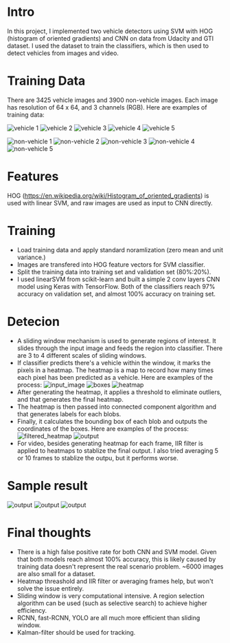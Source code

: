 # Intro
In this project, I implemented two vehicle detectors using SVM with HOG (histogram of oriented gradients) and CNN on data from Udacity and GTI dataset. I used the dataset to train the classifiers, which is then used to detect vehicles from images and video.

# Training Data
There are 3425 vehicle images and 3900 non-vehicle images. Each image has resolution of 64 x 64, and 3 channels (RGB). Here are examples of training data:

![vehicle 1](img/v1.png)
![vehicle 2](img/v2.png)
![vehicle 3](img/v3.png)
![vehicle 4](img/v4.png)
![vehicle 5](img/v5.png)

![non-vehicle 1](img/nonV1.png)
![non-vehicle 2](img/nonV2.png)
![non-vehicle 3](img/nonV3.png)
![non-vehicle 4](img/nonV4.png)
![non-vehicle 5](img/nonV5.png)

# Features
HOG (https://en.wikipedia.org/wiki/Histogram_of_oriented_gradients) is used with linear SVM, and raw images are used as input to CNN directly.

# Training
- Load training data and apply standard noramlization (zero mean and unit variance.) 
- Images are transfered into HOG feature vectors for SVM classifier.
- Split the training data into training set and validation set (80%:20%).
- I used linearSVM from scikit-learn and built a simple 2 conv layers CNN model using Keras with TensorFlow. Both of the classifiers reach 97% accuracy on validation set, and almost 100% accuracy on training set.

# Detecion
* A sliding window mechanism is used to generate regions of interest. It slides through the input image and feeds the region into classifier. There are 3 to 4 different scales of sliding windows.
* If classifier predicts there's a vehicle within the window, it marks the pixels in a heatmap. The heatmap is a map to record how many times each pixel has been predicted as a vehicle. Here are examples of the process:
![input_image](img/test1.jpg)
![boxes](img/boxes.png)
![heatmap](img/heatmap.png)
* After generating the heatmap, it applies a threshold to eliminate outliers, and that generates the final heatmap.
* The heatmap is then passed into connected component algorithm and that generates labels for each blobs.
* Finally, it calculates the bounding box of each blob and outputs the coordinates of the boxes. Here are examples of the process:
![filtered_heatmap](img/heatmap_filtered.png)
![output](img/result.png)
* For video, besides generating heatmap for each frame, IIR filter is applied to heatmaps to stablize the final output. I also tried averaging 5 or 10 frames to stablize the outpu, but it performs worse.   

# Sample result
![output](img/result1.png)
![output](img/result3.png)
![output](img/result4.png)

# Final thoughts
* There is a high false positive rate for both CNN and SVM model. Given that both models reach almost 100% accuracy, this is likely caused by training data doesn't represent the real scenario problem. ~6000 images are also small for a dataset.
* Heatmap threashold and IIR filter or averaging frames help, but won't solve the issue entirely.
* Sliding window is very computational intensive. A region selection algorithm can be used (such as selective search) to achieve higher efficiency.
* RCNN, fast-RCNN, YOLO are all much more efficient than sliding window.
* Kalman-filter should be used for tracking.
